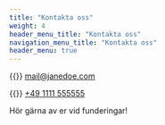 ```yaml
---
title: "Kontakta oss"
weight: 4
header_menu_title: "Kontakta oss"
navigation_menu_title: "Kontakta oss"
header_menu: true
---
```


{{<icon class="fa fa-envelope">}}&nbsp;[mail@janedoe.com](mailto:your-email@your-domain.com)

{{<icon class="fa fa-phone">}}&nbsp;[+49 1111 555555](tel:+491111555555)

Hör gärna av er vid funderingar!
